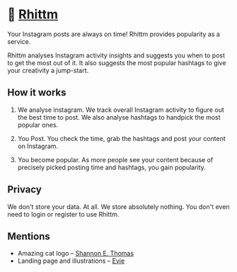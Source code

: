 # 🎉 [Rhittm](https://rhittm.github.io)

Your Instagram posts are always on time! Rhittm provides popularity as a service.

Rhittm analyses Instagram activity insights and suggests you when to post to get the most out of it. It also suggests the most popular hashtags to give your creativity a jump-start.

## How it works

1. We analyse instagram. We track overall Instagram activity to figure out the best time to post. We also analyse hashtags to handpick the most popular ones.

2. You Post. You check the time, grab the hashtags and post your content on Instagram.

3. You become popular. As more people see your content because of precisely picked posting time and hashtags, you gain popularity.

## Privacy

We don't store your data. At all. We store absolutely nothing. You don't even need to login or register to use Rhittm.

## Mentions

 - Amazing cat logo – [Shannon E. Thomas](https://www.toicon.com/authors/shannon)
 - Landing page and illustrations – [Evie](https://undraw.co/)
